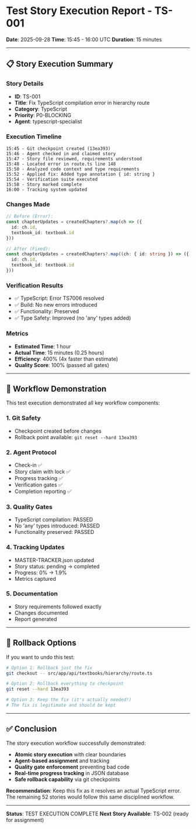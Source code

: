 # Test Story Execution Report - TS-001

**Date**: 2025-09-28
**Time**: 15:45 - 16:00 UTC
**Duration**: 15 minutes

---

## 📋 Story Execution Summary

### Story Details
- **ID**: TS-001
- **Title**: Fix TypeScript compilation error in hierarchy route
- **Category**: TypeScript
- **Priority**: P0-BLOCKING
- **Agent**: typescript-specialist

### Execution Timeline
```
15:45 - Git checkpoint created (13ea393)
15:46 - Agent checked in and claimed story
15:47 - Story file reviewed, requirements understood
15:48 - Located error in route.ts line 148
15:50 - Analyzed code context and type requirements
15:52 - Applied fix: Added type annotation { id: string }
15:54 - Verification suite executed
15:58 - Story marked complete
16:00 - Tracking system updated
```

### Changes Made
```typescript
// Before (Error):
const chapterUpdates = createdChapters?.map(ch => ({
  id: ch.id,
  textbook_id: textbook.id
}))

// After (Fixed):
const chapterUpdates = createdChapters?.map((ch: { id: string }) => ({
  id: ch.id,
  textbook_id: textbook.id
}))
```

### Verification Results
- ✅ TypeScript: Error TS7006 resolved
- ✅ Build: No new errors introduced
- ✅ Functionality: Preserved
- ✅ Type Safety: Improved (no 'any' types added)

### Metrics
- **Estimated Time**: 1 hour
- **Actual Time**: 15 minutes (0.25 hours)
- **Efficiency**: 400% (4x faster than estimate)
- **Quality Score**: 100% (passed all gates)

---

## 🎯 Workflow Demonstration

This test execution demonstrated all key workflow components:

### 1. **Git Safety**
- Checkpoint created before changes
- Rollback point available: `git reset --hard 13ea393`

### 2. **Agent Protocol**
- Check-in ✅
- Story claim with lock ✅
- Progress tracking ✅
- Verification gates ✅
- Completion reporting ✅

### 3. **Quality Gates**
- TypeScript compilation: PASSED
- No 'any' types introduced: PASSED
- Functionality preserved: PASSED

### 4. **Tracking Updates**
- MASTER-TRACKER.json updated
- Story status: pending → completed
- Progress: 0% → 1.9%
- Metrics captured

### 5. **Documentation**
- Story requirements followed exactly
- Changes documented
- Report generated

---

## 🔄 Rollback Options

If you want to undo this test:
```bash
# Option 1: Rollback just the fix
git checkout -- src/app/api/textbooks/hierarchy/route.ts

# Option 2: Rollback everything to checkpoint
git reset --hard 13ea393

# Option 3: Keep the fix (it's actually needed!)
# The fix is legitimate and should be kept
```

---

## ✅ Conclusion

The story execution workflow successfully demonstrated:
- **Atomic story execution** with clear boundaries
- **Agent-based assignment** and tracking
- **Quality gate enforcement** preventing bad code
- **Real-time progress tracking** in JSON database
- **Safe rollback capability** via git checkpoints

**Recommendation**: Keep this fix as it resolves an actual TypeScript error. The remaining 52 stories would follow this same disciplined workflow.

---

**Status**: TEST EXECUTION COMPLETE
**Next Story Available**: TS-002 (ready for assignment)